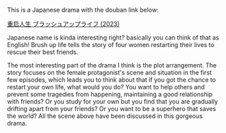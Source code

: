 This is a Japanese drama with the douban link below:

[重启人生 ブラッシュアップライフ (2023)](https://movie.douban.com/subject/36156235/?_dtcc=1)

Japanese name is kinda interesting right? basically you can think of that as English! Brush up life tells the story of four women restarting their lives to rescue their best friends.

The most interesting part of the drama I think is the plot arrangement. The story focuses on the female protagonist's scene and situation in the first few episodes, which leads you to think about that if you got the chance to restart your own life, what would you do? You want to help others and prevent some tragedies from happening, maintaining a good relationship with friends? Or you study for your own but you find that you are gradually drifting apart from your friends? Or you want to be a superhero that saves the world? All the scene above have been discussed in this gorgeous drama.

